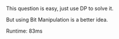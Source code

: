 This question is easy, just use DP to solve it.

But using Bit Manipulation is a better idea.

Runtime: 83ms
